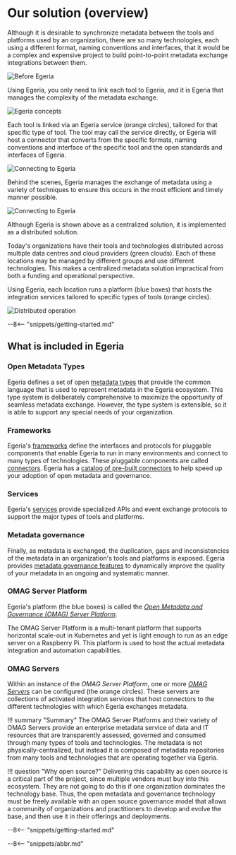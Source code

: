 <!-- SPDX-License-Identifier: CC-BY-4.0 -->
<!-- Copyright Contributors to the Egeria project. -->

# Our solution (overview)

Although it is desirable to synchronize metadata between the tools and platforms used by an organization, there are so many technologies, each using a different format, naming conventions and interfaces, that it would be a complex and expensive project to build point-to-point metadata exchange integrations between them.

![Before Egeria](before-egeria.svg)

Using Egeria, you only need to link each tool to Egeria, and it is Egeria that manages the complexity of the metadata exchange.

![Egeria concepts](egeria-concept.svg)

Each tool is linked via an Egeria service (orange circles), tailored for that specific type of tool.  The tool may call the service directly, or Egeria will host a connector that converts from the specific formats, naming conventions and interface of the specific tool and the open standards and interfaces of Egeria.

![Connecting to Egeria](connecting-to-egeria.svg)

Behind the scenes, Egeria manages the exchange of metadata using a variety of techniques to ensure this occurs in the most efficient and timely manner possible.

![Connecting to Egeria](egeria-exchange.svg)

Although Egeria is shown above as a centralized solution, it is implemented as a distributed solution.
 
Today's organizations have their tools and technologies distributed across multiple data centres and cloud providers (green clouds). Each of these locations may be managed by different groups and use different technologies.  This makes a centralized metadata solution impractical from both a funding and operational perspective.

Using Egeria, each location runs a platform (blue boxes) that hosts the integration services tailored to specific types of tools (orange circles).

![Distributed operation](egeria-distributed-operation.svg)

--8<-- "snippets/getting-started.md"

## What is included in Egeria

### Open Metadata Types

Egeria defines a set of open [metadata types](/types) that provide the common language that is used to represent metadata in the Egeria ecosystem.  This type system is deliberately comprehensive to maximize the opportunity of seamless metadata exchange.  However, the type system is extensible, so it is able to support any special needs of your organization.

### Frameworks

Egeria's [frameworks](/frameworks) define the interfaces and protocols for pluggable components that enable Egeria to run in many environments and connect to many types of technologies. These pluggable components are called [connectors](/concepts/connector).  Egeria has a [catalog of pre-built connectors](/connectors) to help speed up your adoption of open metadata and governance.

### Services

Egeria's [services](/services) provide specialized APIs and event exchange protocols to support the major types of tools and platforms.

### Metadata governance

Finally, as metadata is exchanged, the duplication, gaps and inconsistencies of the metadata in an organization's tools and platforms is exposed.  Egeria provides [metadata governance features](/features) to dynamically improve the quality of your metadata in an ongoing and systematic manner.

### OMAG Server Platform

Egeria's platform (the blue boxes) is called the [*Open Metadata and Governance (OMAG) Server Platform*](/concepts/omag-server-platform).

The OMAG Server Platform is a multi-tenant platform that supports horizontal scale-out in Kubernetes and yet is light enough to run as an edge server on a Raspberry Pi. This platform is used to host the actual metadata integration and automation capabilities.

### OMAG Servers

Within an instance of the *OMAG Server Platform*, one or more [*OMAG Servers*](/concepts/omag-server) can be configured (the orange circles). These servers are collections of activated integration services that host connectors to the different technologies with which Egeria exchanges metadata.

!!! summary "Summary"
    The OMAG Server Platforms and their variety of OMAG Servers provide an enterprise metadata service of data and IT resources that are transparently assessed, governed and consumed through many types of tools and technologies. The metadata is not physically-centralized, but instead it is composed of metadata repositories from many tools and technologies that are operating together via Egeria.

!!! question "Why open source?"
    Delivering this capability as open source is a critical part of the project, since multiple vendors must buy into this ecosystem. They are not going to do this if one organization dominates the technology base. Thus, the open metadata and governance technology must be freely available with an open source governance model that allows a community of organizations and practitioners to develop and evolve the base, and then use it in their offerings and deployments.

--8<-- "snippets/getting-started.md"

--8<-- "snippets/abbr.md"

